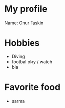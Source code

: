# My profile
Name: Onur Taskin

# Hobbies
- Diving
- footbal play / watch
- bla

# Favorite food
- sarma